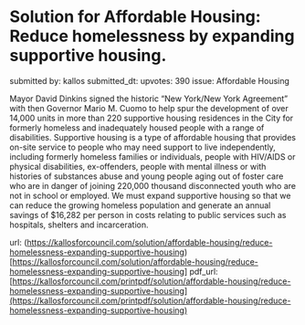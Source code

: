 # Solution for Affordable Housing: Reduce homelessness by expanding supportive housing. #

submitted by: kallos
submitted_dt: 
upvotes: 390
issue: Affordable Housing

Mayor David Dinkins signed the historic “New York/New York Agreement” with then Governor Mario M. Cuomo to help spur the development of over 14,000 units in more than 220 supportive housing residences in the City for formerly homeless and inadequately housed people with a range of disabilities. Supportive housing is a type of affordable housing that provides on-site service to people who may need support to live independently, including formerly homeless families or individuals, people with HIV/AIDS or physical disabilities, ex-offenders, people with mental illness or with histories of substances abuse and young people aging out of foster care who are in danger of joining 220,000 thousand disconnected youth who are not in school or employed. We must expand supportive housing so that we can reduce the growing homeless population and generate an annual savings of $16,282 per person in costs relating to public services such as hospitals, shelters and incarceration.

url: (https://kallosforcouncil.com/solution/affordable-housing/reduce-homelessness-expanding-supportive-housing)[https://kallosforcouncil.com/solution/affordable-housing/reduce-homelessness-expanding-supportive-housing]
pdf_url: [https://kallosforcouncil.com/printpdf/solution/affordable-housing/reduce-homelessness-expanding-supportive-housing](https://kallosforcouncil.com/printpdf/solution/affordable-housing/reduce-homelessness-expanding-supportive-housing)